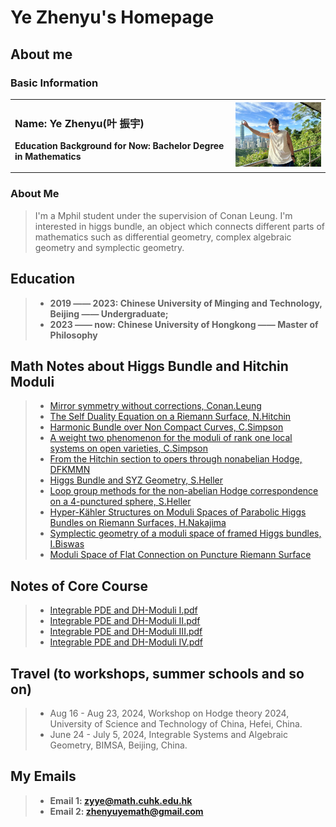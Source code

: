 # Ye Zhenyu's Homepage
## About me
### Basic Information
<table border="0">
  <tr>
    <td width="70%">
      <h3>Name: Ye Zhenyu(叶 振宇)</h3>
      <p><b>Education Background for Now: Bachelor Degree in Mathematics</b></p>
    </td>
    <td width="30%">
      <img src="31730555059_.pic.jpg" width="100%"> 
    </td>
  </tr>
</table>

### About Me
>I'm a Mphil student under the supervision of Conan Leung. I'm interested in higgs bundle, an object which connects different parts of mathematics such as differential geometry, complex algebraic geometry and symplectic geometry.



## Education

> + **2019 —— 2023: Chinese University of Minging and Technology, Beijing —— Undergraduate;**
> + **2023 —— now:  Chinese University of Hongkong —— Master of Philosophy**


## Math Notes about Higgs Bundle and Hitchin Moduli
> + [Mirror symmetry without corrections, Conan.Leung](MirrorSymmetrywithoutCorrection.pdf)
> + [The Self Duality Equation on a Riemann Surface, N.Hitchin](SelfdualityEQuation.pdf)
> + [Harmonic Bundle over Non Compact Curves, C.Simpson](Simpson‘s_Harmonic_Bundle.pdf)
> + [A weight two phenomenon for the moduli of rank one local systems on open varieties, C.Simpson](Weight2_Rank1_by_Simpson.pdf)
> + [From the Hitchin section to opers through nonabelian Hodge, DFKMMN](from_hitchin_section_to_opers.pdf)
> + [Higgs Bundle and SYZ Geometry, S.Heller](HiggsBundleandSYZ.pdf)
> + [Loop group methods for the non-abelian Hodge correspondence on a 4-punctured sphere, S.Heller](LoopGroupMethod.pdf)
> + [Hyper-Kähler Structures on Moduli Spaces of Parabolic Higgs Bundles on Riemann Surfaces, H.Nakajima](Nakajima.pdf)
> + [Symplectic geometry of a moduli space of framed Higgs bundles, I.Biswas](Symplectic_form_on_framed_higgs_bundle_biswas.pdf)
> + [Moduli Space of Flat Connection on Puncture Riemann Surface](Punctured_Riemann_Surface.pdf)


## Notes of Core Course
> + [Integrable PDE and DH-Moduli I.pdf](IntegrablePDEandDH-ModuliI.pdf)
> + [Integrable PDE and DH-Moduli II.pdf](IntegrablePDEandDH-ModuliII.pdf)
> + [Integrable PDE and DH-Moduli III.pdf](IntegrablePDEandDH-ModuliIII.pdf)
> + [Integrable PDE and DH-Moduli IV.pdf](Integrable_PDE_and_DH-Moduli_IV.pdf)

## Travel (to workshops, summer schools and so on)
> + Aug 16 - Aug 23, 2024, Workshop on Hodge theory 2024, University of Science and Technology of China, Hefei, China.
> + June 24 - July 5, 2024, Integrable Systems and Algebraic Geometry, BIMSA, Beijing, China.

## My Emails
> + **Email 1: zyye@math.cuhk.edu.hk**
> + **Email 2: zhenyuyemath@gmail.com**


